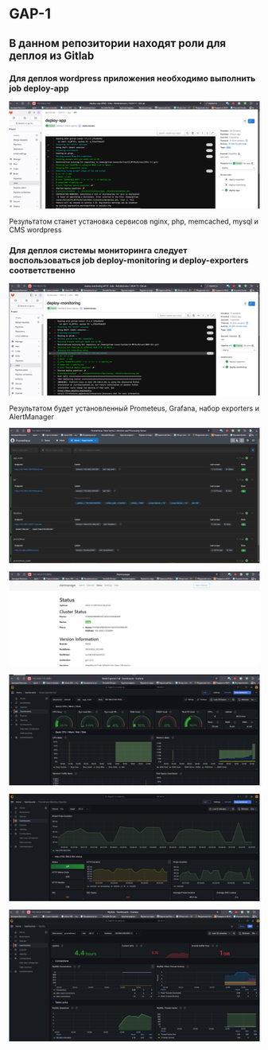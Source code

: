 # GAP-1

## В данном репозитории находят роли для деплоя из Gitlab

### Для деплоя wordpress приложения необходимо выполнить job deploy-app

![alt text](img/image.png)


Результатом станет установка сервисов nginx, php, memcached, mysql и CMS wordpress

### Для деплоя системы мониторинга следует воспользоваться  job deploy-monitoring и deploy-exporters соответственно

![alt text](img/image2.png)

Результатом будет установленный Prometeus, Grafana, набор exporters и AlertManager

![alt text](img/image6.png)

![alt text](img/image4.png)

![alt text](img/image3.png)

![alt text](img/image5.png)

![alt text](img/image7.png)
